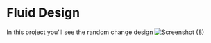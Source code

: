   # Fluid Design
In this project you'll see the random change design
![Screenshot (8)](https://user-images.githubusercontent.com/37956873/136699977-a33e4607-fee9-4169-957a-3d7f76a3afd6.png)
